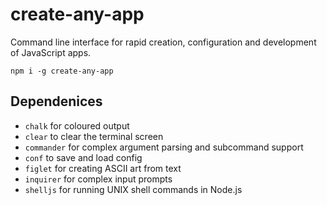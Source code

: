 # create-any-app

Command line interface for rapid creation, configuration and development of JavaScript apps.

```
npm i -g create-any-app
```

## Dependenices

-   `chalk` for coloured output
-   `clear` to clear the terminal screen
-   `commander` for complex argument parsing and subcommand support
-   `conf` to save and load config
-   `figlet` for creating ASCII art from text
-   `inquirer` for complex input prompts
-   `shelljs` for running UNIX shell commands in Node.js
